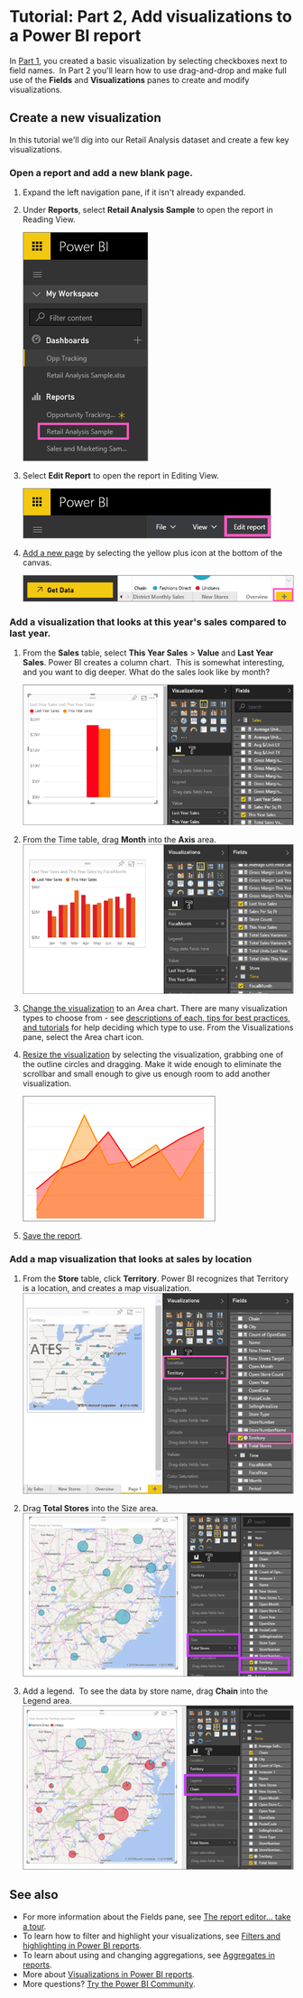 ﻿<properties
   pageTitle="Tutorial: Part 2, Add visualizations to a Power BI report"
   description="Tutorial: Part 2, Add visualizations to a Power BI report"
   services="powerbi"
   documentationCenter=""
   authors="mihart"
   manager="mblythe"
   backup=""
   editor=""
   tags=""
   qualityFocus="no"
   qualityDate=""/>

<tags
   ms.service="powerbi"
   ms.devlang="NA"
   ms.topic="article"
   ms.tgt_pltfrm="NA"
   ms.workload="powerbi"
   ms.date="01/26/2017"
   ms.author="mihart"/>

# Tutorial: Part 2, Add visualizations to a Power BI report  

In [Part 1](https://powerbi.uservoice.com/knowledgebase/articles/441777-part-i-add-visualizations-to-a-power-bi-report), you created a basic visualization by selecting checkboxes next to field names.  In Part 2 you'll learn how to use drag-and-drop and make full use of the **Fields** and **Visualizations** panes to create and modify visualizations.

## Create a new visualization  
In this tutorial we'll dig into our Retail Analysis dataset and create a few key visualizations.

### Open a report and add a new blank page.  
1.  Expand the left navigation pane, if it isn't already expanded.

2.  Under **Reports**, select **Retail Analysis Sample** to open the report in Reading View.

    ![](media/powerbi-service-add-visualizations-to-a-report-ii/RetailAnalySampleReport.png)

3.  Select **Edit Report** to open the report in Editing View.

    ![](media/powerbi-service-add-visualizations-to-a-report-ii/EditReport1.png)

4.  [Add a new page](powerbi-service-add-a-page-to-a-report.md) by selecting the yellow plus icon at the bottom of the canvas.

    ![](media/powerbi-service-add-visualizations-to-a-report-ii/PBI_addReportPage.png)

### Add a visualization that looks at this year's sales compared to last year.  
1.  From the **Sales** table, select **This Year Sales** > **Value** and **Last Year Sales**. Power BI creates a column chart.  This is somewhat interesting, and you want to dig deeper. What do the sales look like by month?  

    ![](media/powerbi-service-add-visualizations-to-a-report-ii/PBI_Part2_4bnew.png)

2.  From the Time table, drag **Month** into the **Axis** area.  
  ![](media/powerbi-service-add-visualizations-to-a-report-ii/PBI_Part2_5newnew.png)

3.  [Change the visualization](powerbi-service-change-the-type-of-visualization-in-a-report.md) to an Area chart.  There are many visualization types to choose from - see [descriptions of each, tips for best practices, and tutorials](powerbi-service-visualization-types-for-reports-and-q-and-a.md) for help deciding which type to use. From the Visualizations pane, select the Area chart icon.

5.  [Resize the visualization](powerbi-service-move-and-resize-a-visualization.md) by selecting the visualization, grabbing one of the outline circles and dragging. Make it wide enough to eliminate the scrollbar and small enough to give us enough room to add another visualization.

    ![](media/powerbi-service-add-visualizations-to-a-report-ii/PBI_Part2_7b.png)

6.  [Save the report](powerbi-service-save-a-report.md).

### Add a map visualization that looks at sales by location  
1.  From the **Store** table, click **Territory**. Power BI recognizes that Territory is a location, and creates a map visualization.  
    ![](media/powerbi-service-add-visualizations-to-a-report-ii/PBI_Part2_8newnew.png)

2.  Drag **Total Stores** into the Size area.  
    ![](media/powerbi-service-add-visualizations-to-a-report-ii/power-bi-add-visual-to-a-reportnew.png)

3.  Add a legend.  To see the data by store name, drag **Chain** into the Legend area.  
    ![](media/powerbi-service-add-visualizations-to-a-report-ii/power-bi-add-visual-to-a-report-3new.png)

## See also  
-   For more information about the Fields pane, see [The report editor... take a tour](powerbi-service-the-report-editor-take-a-tour.md).   
-   To learn how to filter and highlight your visualizations, see [Filters and highlighting in Power BI reports](powerbi-service-about-filters-and-highlighting-in-reports.md).  
-   To learn about using and changing aggregations, see [Aggregates in reports](powerbi-service-aggregates.md).  
-   More about [Visualizations in Power BI reports](powerbi-service-visualizations-for-reports.md).  
-   More questions? [Try the Power BI Community](http://community.powerbi.com/).
